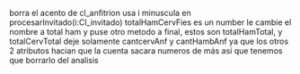 borra el acento de cl_anfitrion
usa i minuscula en procesarInvitado(i:Cl_invitado)
totalHamCervFies es un number
le cambie el nombre a total ham y puse otro metodo a final, estos son totalHamTotal, y totalCervTotal
deje solamente cantcervAnf y cantHambAnf ya que los otros 2 atributos hacian que la cuenta sacara numeros de más así que tenemos que borrarlo del analisis